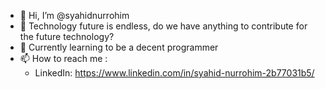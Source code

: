 - 👋 Hi, I’m @syahidnurrohim
- 👀 Technology future is endless, do we have anything to contribute for the future technology?
- 🌱 Currently learning to be a decent programmer
- 📫 How to reach me :
  - LinkedIn: https://www.linkedin.com/in/syahid-nurrohim-2b77031b5/
<!---
syahidnurrohim/syahidnurrohim is a ✨ special ✨ repository because its `README.md` (this file) appears on your GitHub profile.
You can click the Preview link to take a look at your changes.
--->
